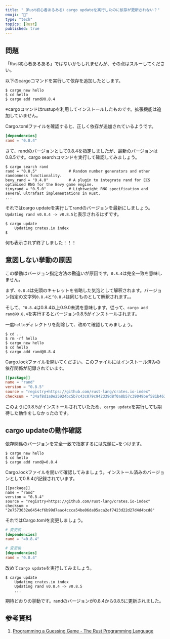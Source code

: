 ```yaml
---
title: "（Rust初心者あるある）cargo updateを実行したのに依存が更新されない？"
emoji: "🎃"
type: "tech"
topics: [Rust]
published: true
---
```

## 問題

「Rust初心者あるある」ではないかもしれませんが、その点はスルーしてください。

以下のcargoコマンドを実行して依存を追加したとします。

```console
$ cargo new hello
$ cd hello
$ cargo add rand@0.8.4
```

※cargoコマンドはrustupを利用してインストールしたものです。拡張機能は追加していません。

Cargo.tomlファイルを確認すると、正しく依存が追加されているようです。

```toml
[dependencies]
rand = "0.8.4"
```

さて、randのバージョンとして0.8.4を指定しましたが、最新のバージョンは0.8.5です。cargo searchコマンドを実行して確認してみましょう。

```console
$ cargo search rand
rand = "0.8.5"              # Random number generators and other randomness functionality.
bevy_rand = "0.4.0"         # A plugin to integrate rand for ECS optimised RNG for the Bevy game engine.
tinyrand = "0.5.0"          # Lightweight RNG specification and several ultrafast implementations in Rust.
...
```

それではcargo updateを実行してrandのバージョンを最新にしましょう。`Updating rand v0.8.4 -> v0.8.5`と表示されるはずです。

```console
$ cargo update
    Updating crates.io index
$ 
```

何も表示されず終了しました！！！

## 意図しない挙動の原因

この挙動はバージョン指定方法の勘違いが原因です。`0.8.4`は完全一致を意味しません。

まず、`0.8.4`は先頭のキャレットを省略した気泡として解釈されます。バージョン指定の文字列`0.8.4`と`^0.8.4`は同じものとして解釈されます。。

そして、`^0.8.4`は0.8.4以上0.9.0未満を意味します。従って、`cargo add rand@0.8.4`を実行するとバージョン0.8.5がインストールされます。

一度`hello`ディレクトリを削除して、改めて確認してみましょう。

```console
$ cd ..
$ rm -rf hello
$ cargo new hello
$ cd hello
$ cargo add rand@0.8.4
```

Cargo.lockファイルを開いてください。このファイルにはインストール済みの依存関係が記録されています。

```toml
[[package]]
name = "rand"
version = "0.8.5"
source = "registry+https://github.com/rust-lang/crates.io-index"
checksum = "34af8d1a0e25924bc5b7c43c079c942339d8f0a8b57c39049bef581b46327404"
```

このように0.8.5がインストールされていたため、`cargo update`を実行しても期待した動作をしなかったのです。

## cargo updateの動作確認

依存関係のバージョンを完全一致で指定するには先頭に`=`をつけます。

```console
$ cargo new hello
$ cd hello
$ cargo add rand@=0.8.4
```

Cargo.lockファイルを開いて確認してみましょう。インストール済みのバージョンとして0.8.4が記録されています。

```text
[[package]]
name = "rand"
version = "0.8.4"
source = "registry+https://github.com/rust-lang/crates.io-index"
checksum = "2e7573632e6454cf6b99d7aac4ccca54be06da05aca2ef7423d22d27d4d4bcd8"
```

それではCargo.tomlを変更しましょう。

```toml
# 変更前
[dependencies]
rand = "=0.8.4"

# 変更後
[dependencies]
rand = "0.8.4"
```

改めて`cargo update`を実行してみましょう。

```console
$ cargo update
    Updating crates.io index
    Updating rand v0.8.4 -> v0.8.5
    ...
```

期待どおりの挙動です。randのバージョンが0.8.4から0.8.5に更新されました。

## 参考資料

1. [Programming a Guessing Game - The Rust Programming Language](https://doc.rust-lang.org/stable/book/ch02-00-guessing-game-tutorial.html)
